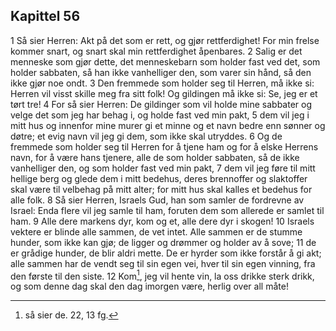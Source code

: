 ## Kapittel 56

1 Så sier Herren: Akt på det som er rett, og gjør rettferdighet! For min frelse kommer snart, og snart skal min rettferdighet åpenbares.
2 Salig er det menneske som gjør dette, det menneskebarn som holder fast ved det, som holder sabbaten, så han ikke vanhelliger den, som varer sin hånd, så den ikke gjør noe ondt.
3 Den fremmede som holder seg til Herren, må ikke si: Herren vil visst skille meg fra sitt folk! Og gildingen må ikke si: Se, jeg er et tørt tre!
4 For så sier Herren: De gildinger som vil holde mine sabbater og velge det som jeg har behag i, og holde fast ved min pakt,
5 dem vil jeg i mitt hus og innenfor mine murer gi et minne og et navn bedre enn sønner og døtre; et evig navn vil jeg gi dem, som ikke skal utryddes.
6 Og de fremmede som holder seg til Herren for å tjene ham og for å elske Herrens navn, for å være hans tjenere, alle de som holder sabbaten, så de ikke vanhelliger den, og som holder fast ved min pakt,
7 dem vil jeg føre til mitt hellige berg og glede dem i mitt bedehus, deres brennoffer og slaktoffer skal være til velbehag på mitt alter; for mitt hus skal kalles et bedehus for alle folk.
8 Så sier Herren, Israels Gud, han som samler de fordrevne av Israel: Enda flere vil jeg samle til ham, foruten dem som allerede er samlet til ham.
9 Alle dere markens dyr, kom og et, alle dere dyr i skogen!
10 Israels vektere er blinde alle sammen, de vet intet. Alle sammen er de stumme hunder, som ikke kan gjø; de ligger og drømmer og holder av å sove;
11 de er grådige hunder, de blir aldri mette. De er hyrder som ikke forstår å gi akt; alle sammen har de vendt seg til sin egen vei, hver til sin egen vinning, fra den første til den siste.
12 Kom[^1], jeg vil hente vin, la oss drikke sterk drikk, og som denne dag skal den dag imorgen være, herlig over all måte!

[^1]:  så sier de. 22, 13 fg.
